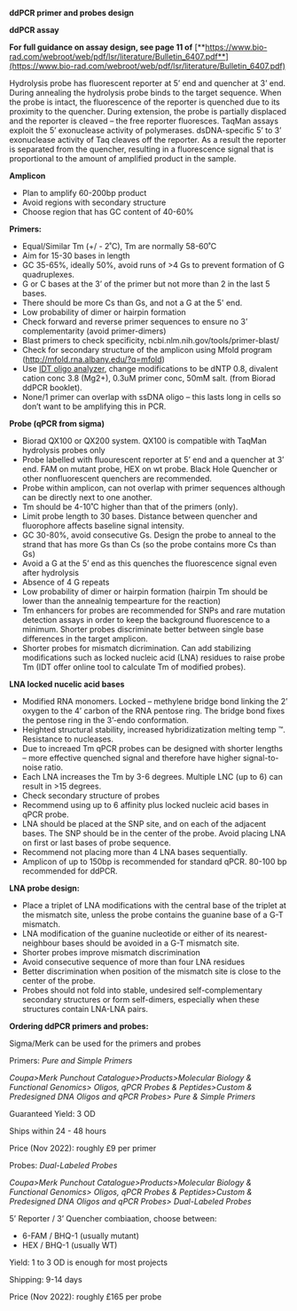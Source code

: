 **ddPCR primer and probes design**

**ddPCR assay**

**For full guidance on assay design, see page 11 of** [**https://www.bio-rad.com/webroot/web/pdf/lsr/literature/Bulletin_6407.pdf**](https://www.bio-rad.com/webroot/web/pdf/lsr/literature/Bulletin_6407.pdf)

Hydrolysis probe has fluorescent reporter at 5’ end and quencher at 3’ end. During annealing the hydrolysis probe binds to the target sequence. When the probe is intact, the fluorescence of the reporter is quenched due to its proximity to the quencher. During extension, the probe is partially displaced and the reporter is cleaved – the free reporter fluoresces. TaqMan assays exploit the 5’ exonuclease activity of polymerases. dsDNA-specific 5’ to 3’ exonuclease activity of Taq cleaves off the reporter. As a result the reporter is separated from the quencher, resulting in a fluorescence signal that is proportional to the amount of amplified product in the sample.

**Amplicon**

- Plan to amplify 60-200bp product
- Avoid regions with secondary structure
- Choose region that has GC content of 40-60%

**Primers:**

- Equal/Similar Tm (+/ - 2˚C), Tm are normally 58-60˚C
- Aim for 15-30 bases in length
- GC 35-65%, ideally 50%, avoid runs of >4 Gs to prevent formation of G quadruplexes.
- G or C bases at the 3’ of the primer but not more than 2 in the last 5 bases.
- There should be more Cs than Gs, and not a G at the 5' end.
- Low probability of dimer or hairpin formation
- Check forward and reverse primer sequences to ensure no 3’ complementarity (avoid primer-dimers)
- Blast primers to check specificity, ncbi.nlm.nih.gov/tools/primer-blast/
- Check for secondary structure of the amplicon using Mfold program (<http://mfold.rna.albany.edu/?q=mfold>)
- Use [IDT oligo analyzer](https://eu.idtdna.com/calc/analyzer), change modifications to be dNTP 0.8, divalent cation conc 3.8 (Mg2+), 0.3uM primer conc, 50mM salt. (from Biorad ddPCR booklet).
- None/1 primer can overlap with ssDNA oligo – this lasts long in cells so don’t want to be amplifying this in PCR.

**Probe (qPCR from sigma)**

- Biorad QX100 or QX200 system. QX100 is compatible with TaqMan hydrolysis probes only
- Probe labelled with fluourescent reporter at 5’ end and a quencher at 3’ end. FAM on mutant probe, HEX on wt probe. Black Hole Quencher or other nonfluorescent quenchers are recommended.
- Probe within amplicon, can not overlap with primer sequences although can be directly next to one another.
- Tm should be 4-10˚C higher than that of the primers (only).
- Limit probe length to 30 bases. Distance between quencher and fluorophore affects baseline signal intensity.
- GC 30-80%, avoid consecutive Gs. Design the probe to anneal to the strand that has more Gs than Cs (so the probe contains more Cs than Gs)
- Avoid a G at the 5’ end as this quenches the fluorescence signal even after hydrolysis
- Absence of 4 G repeats
- Low probability of dimer or hairpin formation (hairpin Tm should be lower than the annealnig tempearture for the reaction)
- Tm enhancers for probes are recommended for SNPs and rare mutation detection assays in order to keep the background fluorescence to a minimum. Shorter probes discriminate better between single base differences in the target amplicon.
- Shorter probes for mismatch dicrimination. Can add stabilizing modifications such as locked nucleic acid (LNA) residues to raise probe Tm (IDT offer online tool to calculate Tm of modified probes).

**LNA locked nucelic acid bases**

- Modified RNA monomers. Locked – methylene bridge bond linking the 2’ oxygen to the 4’ carbon of the RNA pentose ring. The bridge bond fixes the pentose ring in the 3’-endo conformation.
- Heighted structural stability, increased hybridizatization melting temp ™. Resistance to nucleases.
- Due to increaed Tm qPCR probes can be designed with shorter lengths – more effective quenched signal and therefore have higher signal-to-noise ratio.
- Each LNA increases the Tm by 3-6 degrees. Multiple LNC (up to 6) can result in >15 degrees.
- Check secondary structure of probes
- Recommend using up to 6 affinity plus locked nucleic acid bases in qPCR probe.
- LNA should be placed at the SNP site, and on each of the adjacent bases. The SNP should be in the center of the probe. Avoid placing LNA on first or last bases of probe sequence.
- Recommend not placing more than 4 LNA bases sequentially.
- Amplicon of up to 150bp is recommended for standard qPCR. 80-100 bp recommended for ddPCR.

**LNA probe design:**

- Place a triplet of LNA modifications with the central base of the triplet at the mismatch site, unless the probe contains the guanine base of a G-T mismatch.
- LNA modification of the guanine nucleotide or either of its nearest-neighbour bases should be avoided in a G-T mismatch site.
- Shorter probes improve mismatch discrimination
- Avoid consecutive sequence of more than four LNA residues
- Better discrimination when position of the mismatch site is close to the center of the probe.
- Probes should not fold into stable, undesired self-complementary secondary structures or form self-dimers, especially when these structures contain LNA-LNA pairs.

**Ordering ddPCR primers and probes:**

Sigma/Merk can be used for the primers and probes

Primers: _Pure and Simple Primers_

_Coupa>Merk Punchout Catalogue>Products>Molecular Biology & Functional Genomics>_ _Oligos, qPCR Probes & Peptides>Custom & Predesigned DNA Oligos and qPCR Probes>_ _Pure & Simple Primers_

Guaranteed Yield: 3 OD

Ships within 24 - 48 hours

Price (Nov 2022): roughly £9 per primer

Probes: _Dual-Labeled Probes_

_Coupa>Merk Punchout Catalogue>Products>Molecular Biology & Functional Genomics>_ _Oligos, qPCR Probes & Peptides>Custom & Predesigned DNA Oligos and qPCR Probes>_ _Dual-Labeled Probes_

5’ Reporter / 3’ Quencher combiaation, choose between:

- 6-FAM / BHQ-1 (usually mutant)
- HEX / BHQ-1 (usually WT)

Yield: 1 to 3 OD is enough for most projects

Shipping: 9-14 days

Price (Nov 2022): roughly £165 per probe